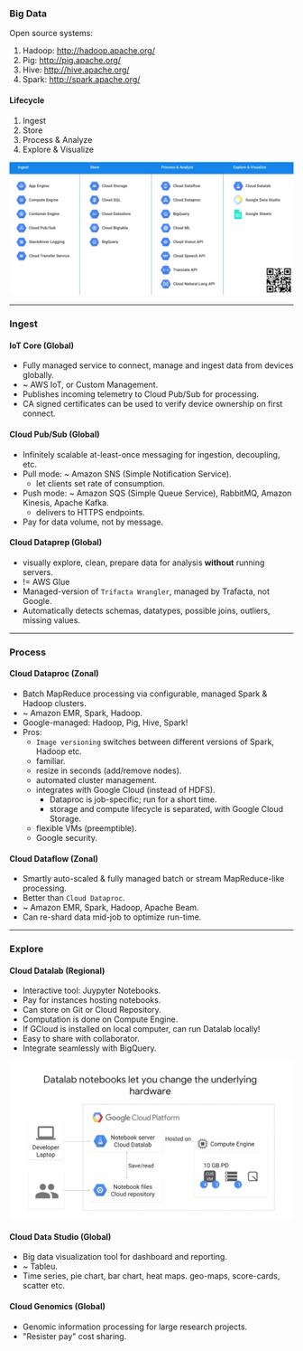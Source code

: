 ### Big Data
Open source systems:
1. Hadoop: http://hadoop.apache.org/
2. Pig: http://pig.apache.org/
3. Hive: http://hive.apache.org/
4. Spark: http://spark.apache.org/

#### Lifecycle
1. Ingest
2. Store
3. Process & Analyze
4. Explore & Visualize

![alt-text](figs/lifecycle.png)

___
### Ingest
#### IoT Core (Global)
* Fully managed service to connect, manage and ingest data from devices globally.
* ~ AWS IoT, or Custom Management.
* Publishes incoming telemetry to Cloud Pub/Sub for processing.
* CA signed certificates can be used to verify device ownership on first connect.

#### Cloud Pub/Sub (Global)
* Infinitely scalable at-least-once messaging for ingestion, decoupling, etc.
* Pull mode: ~ Amazon SNS (Simple Notification Service).
    - let clients set rate of consumption.
* Push mode: ~ Amazon SQS (Simple Queue Service), RabbitMQ, Amazon Kinesis, Apache Kafka.
    - delivers to HTTPS endpoints.
* Pay for data volume, not by message.

#### Cloud Dataprep (Global)
* visually explore, clean, prepare data for analysis **without** running servers.
* != AWS Glue
* Managed-version of `Trifacta Wrangler`, managed by Trafacta, not Google.
* Automatically detects schemas, datatypes, possible joins, outliers, missing values.

___
### Process
#### Cloud Dataproc (Zonal)
* Batch MapReduce processing via configurable, managed Spark & Hadoop clusters.
* ~ Amazon EMR, Spark, Hadoop.
* Google-managed: Hadoop, Pig, Hive, Spark!
* Pros:
    - `Image versioning` switches between different versions of Spark, Hadoop etc.
    - familiar.
    - resize in seconds (add/remove nodes).
    - automated cluster management.
    - integrates with Google Cloud (instead of HDFS).
        - Dataproc is job-specific; run for a short time.
        - storage and compute lifecycle is separated, with Google Cloud Storage.
    - flexible VMs (preemptible).
    - Google security.

#### Cloud Dataflow (Zonal)
* Smartly auto-scaled & fully managed batch or stream MapReduce-like processing.
* Better than `Cloud Dataproc`.
* ~ Amazon EMR, Spark, Hadoop, Apache Beam.
* Can re-shard data mid-job to optimize run-time.

___
### Explore
#### Cloud Datalab (Regional)
* Interactive tool: Juypyter Notebooks.
* Pay for instances hosting notebooks.
* Can store on Git or Cloud Repository.
* Computation is done on Compute Engine.
* If GCloud is installed on local computer, can run Datalab locally!
* Easy to share with collaborator.
* Integrate seamlessly with BigQuery.

![alt-text](figs/datalab.png)

#### Cloud Data Studio (Global)
* Big data visualization tool for dashboard and reporting.
* ~ Tableu.
* Time series, pie chart, bar chart, heat maps. geo-maps, score-cards, scatter etc.

#### Cloud Genomics (Global)
* Genomic information processing for large research projects.
* "Resister pay" cost sharing.
